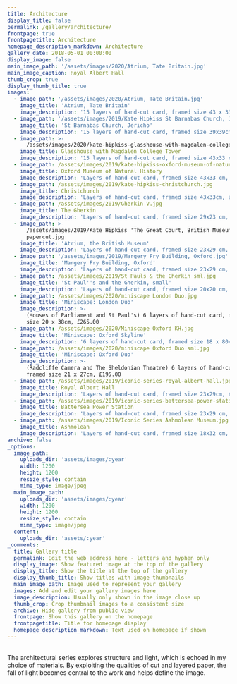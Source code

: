 ```yaml
---
title: Architecture
display_title: false
permalink: /gallery/architecture/
frontpage: true
frontpagetitle: Architecture
homepage_description_markdown: Architecture
gallery_date: 2018-05-01 00:00:00
display_image: false
main_image_path: '/assets/images/2020/Atrium, Tate Britain.jpg'
main_image_caption: Royal Albert Hall
thumb_crop: true
display_thumb_title: true
images:
  - image_path: '/assets/images/2020/Atrium, Tate Britain.jpg'
    image_title: 'Atrium, Tate Britain'
    image_description: '15 layers of hand-cut card, framed size 43 x 33cm, £795.00'
  - image_path: '/assets/images/2019/Kate Hipkiss St Barnabas Church, Jericho.jpg'
    image_title: 'St Barnabas Church, Jericho'
    image_description: '15 layers of hand-cut card, framed size 39x39cm, £795.00'
  - image_path: >-
      /assets/images/2020/kate-hipkiss-glasshouse-with-magdalen-college-tower-ii-sml.jpg
    image_title: Glasshouse with Magdalen College Tower
    image_description: '15 layers of hand-cut card, framed size 43x33 cm, £925.00'
  - image_path: /assets/images/2019/kate-hipkiss-oxford-museum-of-natural-history.jpg
    image_title: Oxford Museum of Natural History
    image_description: 'Layers of hand-cut card, framed size 43x33 cm, £725.00'
  - image_path: /assets/images/2019/kate-hipkiss-christchurch.jpg
    image_title: Christchurch
    image_description: 'Layers of hand-cut card, framed size 43x33cm, £725.00'
  - image_path: /assets/images/2019/Gherkin V.jpg
    image_title: The Gherkin
    image_description: 'Layers of hand-cut card, framed size 29x23 cm, £295.00'
  - image_path: >-
      /assets/images/2019/Kate Hipkiss 'The Great Court, British Museum' layered
      papercut.jpg
    image_title: 'Atrium, the British Museum'
    image_description: 'Layers of hand-cut card, framed size 23x29 cm, £295.00'
  - image_path: '/assets/images/2019/Margery Fry Building, Oxford.jpg'
    image_title: 'Margery Fry Building, Oxford'
    image_description: 'Layers of hand-cut card, framed size 23x29 cm, £295.00'
  - image_path: /assets/images/2019/St Pauls & the Gherkin sml.jpg
    image_title: 'St Paul''s and the Gherkin, small'
    image_description: 'Layers of hand-cut card, framed size 20x20 cm, £150.00'
  - image_path: /assets/images/2020/miniscape London Duo.jpg
    image_title: 'Miniscape: London Duo'
    image_description: >-
      (Houses of Parliament and St Paul's) 6 layers of hand-cut card, framed
      size 20 x 38cm, £265.00
  - image_path: /assets/images/2020/Miniscape Oxford KH.jpg
    image_title: 'Miniscape: Oxford Skyline'
    image_description: '6 layers of hand-cut card, framed size 18 x 80cm, £650.00'
  - image_path: /assets/images/2020/miniscape Oxford Duo sml.jpg
    image_title: 'Miniscape: Oxford Duo'
    image_description: >-
      (Radcliffe Camera and The Sheldonian Theatre) 6 layers of hand-cut card,
      framed size 21 x 27cm, £195.00
  - image_path: /assets/images/2019/iconic-series-royal-albert-hall.jpg
    image_title: Royal Albert Hall
    image_description: 'Layers of hand-cut card, framed size 23x29cm, £295.00'
  - image_path: /assets/images/2019/iconic-series-battersea-power-station.jpg
    image_title: Battersea Power Station
    image_description: 'Layers of hand-cut card, framed size 23x29 cm, £295.00'
  - image_path: /assets/images/2019/Iconic Series Ashmolean Museum.jpg
    image_title: Ashmolean
    image_description: 'Layers of hand-cut card, framed size 18x32 cm, £320.00'
archive: false
_options:
  image_path:
    uploads_dir: 'assets/images/:year'
    width: 1200
    height: 1200
    resize_style: contain
    mime_type: image/jpeg
  main_image_path:
    uploads_dir: 'assets/images/:year'
    width: 1200
    height: 1200
    resize_style: contain
    mime_type: image/jpeg
  content:
    uploads_dir: 'assets/:year'
_comments:
  title: Gallery title
  permalink: Edit the web address here - letters and hyphen only
  display_image: Show featured image at the top of the gallery
  display_title: Show the title at the top of the gallery
  display_thumb_title: Show titles with image thumbnails
  main_image_path: Image used to represent your gallery
  images: Add and edit your gallery images here
  image_description: Usually only shown in the image close up
  thumb_crop: Crop thumbnail images to a consistent size
  archive: Hide gallery from public view
  frontpage: Show this gallery on the homepage
  frontpagetitle: Title for homepage display
  homepage_description_markdown: Text used on homepage if shown
---
```


<br>The architectural series explores structure and light, which is echoed in my choice of materials. By exploiting the qualities of cut and layered paper, the fall of light becomes central to the work and helps define the image.